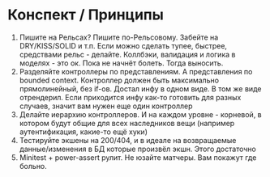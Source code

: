 # Конспект / Принципы

1. Пишите на Рельсах? Пишите по-Рельсовому. Забейте на DRY/KISS/SOLID и т.п. Если можно сделать тупее, быстрее, средствами рельс - делайте. 
Коллбэки, валидация и логика в моделях - это ок. Пока не начнёт болеть. Тогда выносить.
2. Разделяйте контроллеры по представлениям. А представления по bounded context. Контроллер должен быть максимально прямолинейный, без if-ов. Достал инфу в одном виде. В том же виде отрендерил. 
Если приходится инфу как-то готовить для разных случаев, значит вам нужен еще один контроллер
3. Делайте иерархию контроллеров. И на каждом уровне - корневой, в котором будут общие для всех наследников вещи (например аутентификация, какие-то ещё хуки)
4. Тестируйте экшены на 200/404, и в идеале на возвращаемые данные/изменения в БД которые произвёл экшн. Этого достаточно
5. Minitest + power-assert рулит. Не юзайте матчеры. Вам покажут где больно.